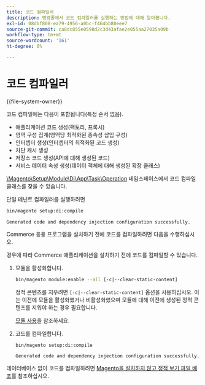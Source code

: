 ```yaml
---
title: 코드 컴파일러
description: 명령줄에서 코드 컴파일러를 실행하는 방법에 대해 알아봅니다.
exl-id: 08dbf808-ea79-4956-a0bc-f464bb80eee7
source-git-commit: ca8dc855e0598d2c3d43afae2e055aa27035a09b
workflow-type: tm+mt
source-wordcount: '161'
ht-degree: 0%

---
```


# 코드 컴파일러

{{file-system-owner}}

코드 컴파일에는 다음이 포함됩니다(특정 순서 없음).

- 애플리케이션 코드 생성(팩토리, 프록시)
- 영역 구성 집계(영역당 최적화된 종속성 삽입 구성)
- 인터셉터 생성(인터셉터의 최적화된 코드 생성)
- 차단 캐시 생성
- 저장소 코드 생성(API에 대해 생성된 코드)
- 서비스 데이터 속성 생성(데이터 객체에 대해 생성된 확장 클래스)

[\Magento\Setup\Module\Di\App\Task\Operation][operation] 네임스페이스에서 코드 컴파일 클래스를 찾을 수 있습니다.

단일 테넌트 컴파일러를 실행하려면

```bash
bin/magento setup:di:compile
```

```
Generated code and dependency injection configuration successfully.
```

Commerce 응용 프로그램을 설치하기 전에 코드를 컴파일하려면 다음을 수행하십시오.

경우에 따라 Commerce 애플리케이션을 설치하기 전에 코드를 컴파일할 수 있습니다.

1. 모듈을 활성화합니다.

   ```bash
   bin/magento module:enable --all [-c|--clear-static-content]
   ```

   정적 콘텐츠를 지우려면 `[-c|--clear-static-content]` 옵션을 사용하십시오. 이는 이전에 모듈을 활성화했거나 비활성화했으며 모듈에 대해 이전에 생성된 정적 콘텐츠를 지워야 하는 경우 필요합니다.

   [모듈 사용](../../installation/tutorials/manage-modules.md)을 참조하세요.

1. 코드를 컴파일합니다.

   ```bash
   bin/magento setup:di:compile
   ```

   ```
   Generated code and dependency injection configuration successfully.
   ```

데이터베이스 없이 코드를 컴파일하려면 [Magento을 설치하지 않고 정적 보기 파일 배포](../cli/static-view-file-deployment.md)를 참조하십시오.

<!-- link definitions -->

[operation]: https://github.com/magento/magento2/blob/2.4/setup/src/Magento/Setup/Module/Di/App/Task/Operation
